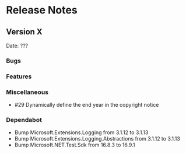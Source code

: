 # Release Notes

## Version X

Date: ???

### Bugs

### Features

### Miscellaneous

- #29 Dynamically define the end year in the copyright notice

### Dependabot

- Bump Microsoft.Extensions.Logging from 3.1.12 to 3.1.13
- Bump Microsoft.Extensions.Logging.Abstractions from 3.1.12 to 3.1.13
- Bump Microsoft.NET.Test.Sdk from 16.8.3 to 16.9.1

